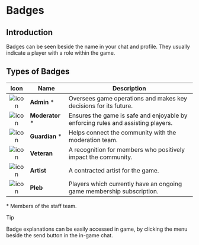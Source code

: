# Badges

## Introduction

Badges can be seen beside the name in your chat and profile. They usually indicate a player with a role within the game.

## Types of Badges

|                              Icon                              | Name             | Description                                                                      |
| :------------------------------------------------------------: | ---------------- | -------------------------------------------------------------------------------- |
|   ![icon](https://web.simple-mmo.com/img/icons/E_Gold01.png)   | **Admin** \*     | Oversees game operations and makes key decisions for its future.                 |
|  ![icon](https://web.simple-mmo.com/img/icons/E_Metal04.png)   | **Moderator** \* | Ensures the game is safe and enjoyable by enforcing rules and assisting players. |
| ![icon](https://web.simple-mmo.com/img/icons/Shiny_Shield.png) | **Guardian** \*  | Helps connect the community with the moderation team.                            |
|  ![icon](https://web.simple-mmo.com/img/icons/S_Shadow02.png)  | **Veteran**      | A recognition for members who positively impact the community.                   |
| ![icon](https://web.simple-mmo.com/img/icons/artist-badge.png) | **Artist**       | A contracted artist for the game.                                                |
|   ![icon](https://web.simple-mmo.com/img/icons/S_Ice06.png)    | **Pleb**         | Players which currently have an ongoing game membership subscription.            |

\* Members of the staff team.

> [!TIP]
> Badge explanations can be easily accessed in game, by clicking the menu beside the send button in the in-game chat.
